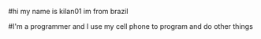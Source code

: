 













#hi my name is kilan01 im from brazil


#I'm a programmer and I use my cell phone to program and do other things

